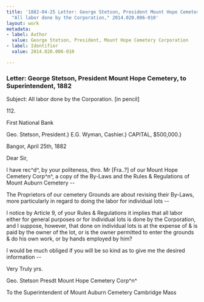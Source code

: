 ```yaml
---
title: '1882-04-25 Letter: George Stetson, President Mount Hope Cemetery, to Superintendent,
  "All labor done by the Corporation," 2014.020.006-010'
layout: work
metadata:
- label: Author
  value: George Stetson, President, Mount Hope Cemetery Corporation
- label: Identifier
  value: 2014.020.006-010

---
```

<div class="pages">
<div id="page-1484746">
<h3><a name="page-1484746">Letter: George Stetson, President Mount Hope Cemetery, to Superintendent, 1882</a></h3>
<div class="page-content">
<p>Subject: All labor done by the Corporation. [in pencil]</p>
<p>112.</p>
<p>First National Bank</p>
<p>Geo. Stetson, President.}<span class='line-break'> </span>E.G. Wyman, Cashier.}<span class='line-break'> </span>CAPITAL, $500,000.}</p>
<p>Bangor, April 25th, 1882</p>
<p>Dear Sir,</p>
<p>I have rec^d^, by your politeness, thro. Mr [Fra..?]<span class='line-break'> </span>of our Mount Hope Cemetery Corp^n^, a copy of the By-Laws<span class='line-break'> </span>and the Rules &amp; Regulations of Mount Auburn Cemetery --</p>
<p>The Proprietors of our cemetery Grounds are about<span class='line-break'> </span>revising their By-Laws, more particularly in regard<span class='line-break'> </span>to doing the labor for individual lots --</p>
<p>I notice by Article 9, of your Rules &amp; Regulations it<span class='line-break'> </span>implies that all labor either for general purposes or<span class='line-break'> </span>for individual lots is done by the Corporation, and<span class='line-break'> </span>I suppose, however, that done on individual lots is<span class='line-break'> </span>at the expense of &amp; is paid by the owner of the lot, or is<span class='line-break'> </span>the owner permitted to enter the grounds &amp; do his<span class='line-break'> </span>own work, or by hands employed by him?</p>
<p>I would be much obliged if you will be so <span class='line-break'> </span>kind as to give me the desired information --</p>
<p>Very Truly yrs.</p>
<p>Geo. Stetson Presdt<span class='line-break'> </span>Mount Hope Cemetery Corp^n^</p>
<p>To the Superintendent<span class='line-break'> </span>of Mount Auburn Cemetery<span class='line-break'> </span>Cambridge Mass</p>
</div>
</div>
<br />
</div>
